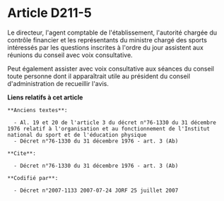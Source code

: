 # Article D211-5

Le directeur, l'agent comptable de l'établissement, l'autorité chargée du contrôle financier et les représentants du ministre
chargé des sports intéressés par les questions inscrites à l'ordre du jour assistent aux réunions du conseil avec voix
consultative.

Peut également assister avec voix consultative aux séances du conseil toute personne dont il apparaîtrait utile au président
du conseil d'administration de recueillir l'avis.

**Liens relatifs à cet article**

	**Anciens textes**:

	  - Al. 19 et 20 de l'article 3 du décret n°76-1330 du 31 décembre 1976 relatif à l'organisation et au fonctionnement de l'Institut national du sport et de l'éducation physique
	  - Décret n°76-1330 du 31 décembre 1976 - art. 3 (Ab)

	**Cite**:

	  - Décret n°76-1330 du 31 décembre 1976 - art. 3 (Ab)

	**Codifié par**:

	  - Décret n°2007-1133 2007-07-24 JORF 25 juillet 2007

